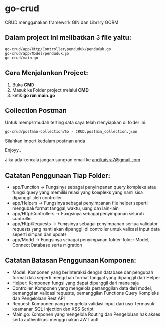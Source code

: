 # go-crud
CRUD menggunakan framework GIN dan Library GORM


## Dalam project ini melibatkan 3 file yaitu:

```
go-crud/app/Http/Controller/penduduk/penduduk.go
go-crud/app/Model/penduduk.go
go-crud/main.go
```

## Cara Menjalankan Project:

1. Buka **CMD**
2. Masuk ke Folder project melalui **CMD**
3. ketik **go run main.go** 


## Collection Postman

Untuk mempermudah terting data saya telah menyiapkan di folder ini:
```
go-crud/postman-collection/Go - CRUD.postman_collection.json
```
Silahkan import kedalam postman anda

Enjoyy..

Jika ada kendala jangan sungkan email ke andikaisra7@gmail.com


## Catatan Penggunaan Tiap Folder:

- app/Function -> Fungsinya sebagai penyimpanan query kompleks atau fungsi query yang memiliki relasi yang kompleks yang nanti sisa dipanggil oleh controller
- app/Helpers -> Fungsinya sebagai penyimpanan file helper seperti mengubah format tanggal, waktu, uang dan lain-lain
- app/Http/Controllers -> Fungsinya sebagai penyimpanan seluruh controller
- app/Http/Requests -> Fungsinya sebagai penyimpanan semua validator requests yang nanti akan dipanggil di controller untuk validasi input data seperti simpan dan update
- app/Model -> Fungsinya sebagai penyimpanan folder-folder Model, Connect Database serta migration

## Catatan Batasan Penggunaan Komponen:

- Model: Komponen yang berinteraksi dengan database dan pengubah format data seperti mengubah format tanggal yang dipanggil dari Helper
- Helper: Komponen fungsi yang dapat dipanggil dari mana saja
- Controller: Komponen yang mengelola pemanggilan data dari model, pemanggilan validasi requests, pemanggilan Functions Query Kompleks dan Pengelolaan Rest API
- Request: Komponen yang mengelola validasi input dari user termasuk keamanan SQL Injection dan XSS Script
- Main.go: Komponen yang mengelola Routing dan Pengelolaan hak akses serta authentikasi menggunakan JWT auth
